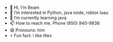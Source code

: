 - 👋 Hi, I’m Beam
- 👀 I’m interested in Python, java node, roblox luau
- 🌱 I’m currently learning javq
- 📫 How to reach me, Phone (650) 940-9838
- 😄 Pronouns: him
- ⚡ Fun fact: i like tites

<!---
KKAKSUUWH/KKAKSUUWH is a ✨ special ✨ repository because its `README.md` (this file) appears on your GitHub profile.
You can click the Preview link to take a look at your changes.
--->
